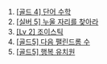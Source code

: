 1. [[골드 4] 단어 수학](https://www.acmicpc.net/problem/1339)
2. [[실버 5] 누울 자리를 찾아라](https://www.acmicpc.net/problem/1652)
3. [[Lv 2] 조이스틱](https://school.programmers.co.kr/learn/courses/30/lessons/42860)
4. [[골드5] 다음 팰린드롬 수](https://www.acmicpc.net/problem/1334)
5. [[골드5] 행복 유치원](https://www.acmicpc.net/problem/13164)
